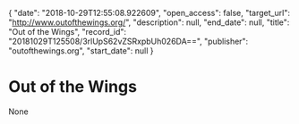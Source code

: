 {
  "date": "2018-10-29T12:55:08.922609", 
  "open_access": false, 
  "target_url": "http://www.outofthewings.org/", 
  "description": null, 
  "end_date": null, 
  "title": "Out of the Wings", 
  "record_id": "20181029T125508/3rlUpS62vZSRxpbUh026DA==", 
  "publisher": "outofthewings.org", 
  "start_date": null
}

# Out of the Wings

None